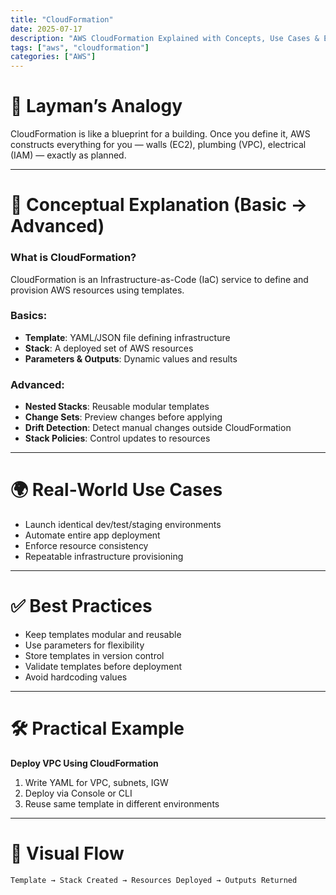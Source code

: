 ```yaml
---
title: "CloudFormation"
date: 2025-07-17
description: "AWS CloudFormation Explained with Concepts, Use Cases & Examples"
tags: ["aws", "cloudformation"]
categories: ["AWS"]
---
```


# 🧠 Layman’s Analogy

CloudFormation is like a blueprint for a building. Once you define it, AWS constructs everything for you — walls (EC2), plumbing (VPC), electrical (IAM) — exactly as planned.

---

# 📘 Conceptual Explanation (Basic → Advanced)

### What is CloudFormation?

CloudFormation is an Infrastructure-as-Code (IaC) service to define and provision AWS resources using templates.

### Basics:
- **Template**: YAML/JSON file defining infrastructure
- **Stack**: A deployed set of AWS resources
- **Parameters & Outputs**: Dynamic values and results

### Advanced:
- **Nested Stacks**: Reusable modular templates
- **Change Sets**: Preview changes before applying
- **Drift Detection**: Detect manual changes outside CloudFormation
- **Stack Policies**: Control updates to resources

---

# 🌍 Real-World Use Cases

- Launch identical dev/test/staging environments
- Automate entire app deployment
- Enforce resource consistency
- Repeatable infrastructure provisioning

---

# ✅ Best Practices

- Keep templates modular and reusable
- Use parameters for flexibility
- Store templates in version control
- Validate templates before deployment
- Avoid hardcoding values

---

# 🛠️ Practical Example

**Deploy VPC Using CloudFormation**

1. Write YAML for VPC, subnets, IGW  
2. Deploy via Console or CLI  
3. Reuse same template in different environments  

---

# 🔀 Visual Flow

```
Template → Stack Created → Resources Deployed → Outputs Returned
```
